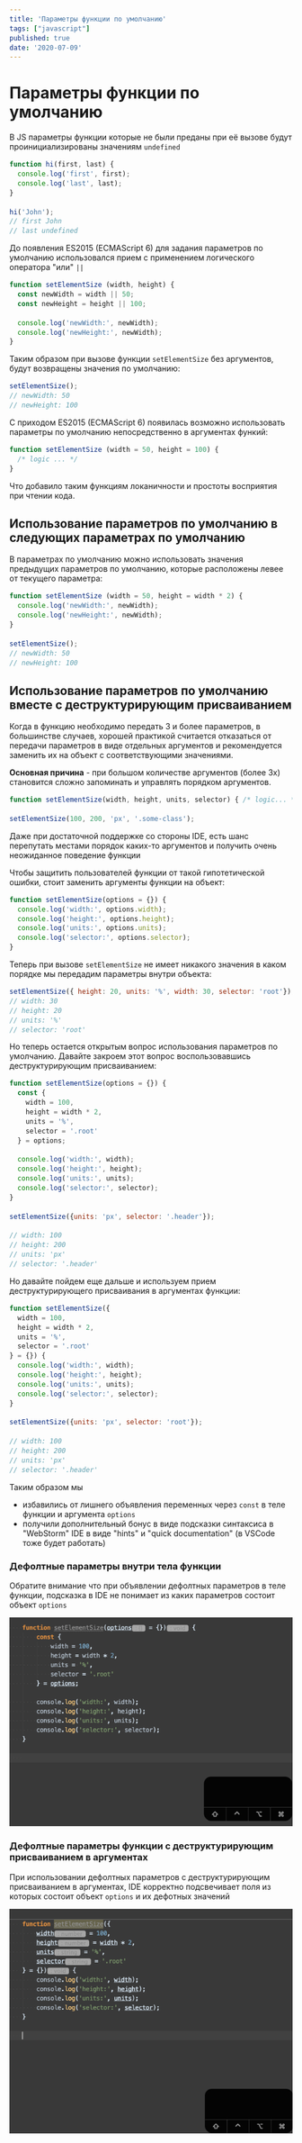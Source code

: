 ```yaml
---
title: 'Параметры функции по умолчанию'
tags: ["javascript"]
published: true
date: '2020-07-09'
---
```


# Параметры функции по умолчанию

В JS параметры функции которые не были преданы при её вызове будут проинициализированы значениям `undefined`

```javascript
function hi(first, last) {
  console.log('first', first);
  console.log('last', last);
}

hi('John');
// first John
// last undefined
```

До появления ES2015 (ECMAScript 6) для задания параметров по умолчанию использовался прием с применением логического оператора "или" `||`

```javascript
function setElementSize (width, height) {
  const newWidth = width || 50;
  const newHeight = height || 100;

  console.log('newWidth:', newWidth);
  console.log('newHeight:', newWidth);
}
```

Таким образом при вызове функции `setElementSize` без аргументов, будут возвращены значения по умолчанию:

```javascript
setElementSize();
// newWidth: 50
// newHeight: 100
```

С приходом ES2015 (ECMAScript 6) появилась возможно использовать параметры по умолчанию непосредственно в аргументах функий:

```javascript
function setElementSize (width = 50, height = 100) {
  /* logic ... */
}
```

Что добавило таким функциям локаничности и простоты восприятия при чтении кода.

## Использование параметров по умолчанию в следующих параметрах по умолчанию

В параметрах по умолчанию можно использовать значения предыдущих параметров по умолчанию, которые расположены левее от текущего параметра:

```javascript
function setElementSize (width = 50, height = width * 2) {
  console.log('newWidth:', newWidth);
  console.log('newHeight:', newWidth);
}

setElementSize();
// newWidth: 50
// newHeight: 100
```

## Использование параметров по умолчанию вместе с деструктурирующим присваиванием

Когда в функцию необходимо передать 3 и более параметров, в большинстве случаев, хорошей практикой считается отказаться от передачи параметров в виде отдельных аргументов и рекомендуется заменить их на объект с соответствующими значениями.

**Основная причина** - при большом количестве аргументов (более 3х) становится сложно запоминать и управлять порядком аргументов.

```javascript
function setElementSize(width, height, units, selector) { /* logic... */ }

setElementSize(100, 200, 'px', '.some-class');
```

Даже при достаточной поддержке со стороны IDE, есть шанс перепутать местами порядок каких-то аргументов и получить очень неожиданное поведение функции

Чтобы защитить пользователей функции от такой гипотетической ошибки, стоит заменить аргументы функции на объект:

```javascript
function setElementSize(options = {}) {
  console.log('width:', options.width);
  console.log('height:', options.height);
  console.log('units:', options.units);
  console.log('selector:', options.selector);
}
```

Теперь при вызове `setElementSize` не имеет никакого значения в каком порядке мы передадим параметры внутри объекта:

```javascript
setElementSize({ height: 20, units: '%', width: 30, selector: 'root'});
// width: 30
// height: 20
// units: '%'
// selector: 'root'
```

Но теперь остается открытым вопрос использования параметров по умолчанию. Давайте закроем этот вопрос воспользовавшись
деструктурирующим присваиванием:

```javascript
function setElementSize(options = {}) {
  const {
    width = 100,
    height = width * 2,
    units = '%',
    selector = '.root'
  } = options;

  console.log('width:', width);
  console.log('height:', height);
  console.log('units:', units);
  console.log('selector:', selector);
}

setElementSize({units: 'px', selector: '.header'});

// width: 100
// height: 200
// units: 'px'
// selector: '.header'
```

Но давайте пойдем еще дальше и используем прием деструктурирующего присваивания в аргументах функции:

```javascript
function setElementSize({
  width = 100,
  height = width * 2,
  units = '%',
  selector = '.root'
} = {}) {
  console.log('width:', width);
  console.log('height:', height);
  console.log('units:', units);
  console.log('selector:', selector);
}

setElementSize({units: 'px', selector: 'root'});

// width: 100
// height: 200
// units: 'px'
// selector: '.header'
```

Таким образом мы
* избавились от лишнего объявления переменных через `const` в теле функции и аргумента `options`
* получили дополнительный бонус в виде подсказки синтаксиса в "WebStorm" IDE в виде "hints" и "quick documentation" (в VSCode тоже будет работать)

### Дефолтные параметры внутри тела функции

Обратите внимание что при объявлении дефолтных параметров в теле функции, подсказка в IDE
не понимает из каких параметров состоит объект `options`

![setElementSize-v1](../src/images/static-gifs/setElementSize-v1.gif)

### Дефолтные параметры функции с деструктурирующим присваиванием в аргументах

При использовании дефолтных параметров с деструктурирующим присваиванием в аргументах, IDE
корректно подсвечивает поля из которых состоит объект `options` и их дефотных значений

![setElementSize-v2](../src/images/static-gifs/setElementSize-v2.gif)
